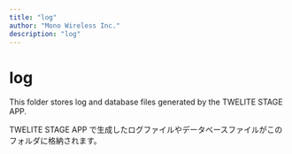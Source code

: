 ```yaml
---
title: "log"
author: "Mono Wireless Inc."
description: "log"
---
```


# log

This folder stores log and database files generated by the TWELITE STAGE APP.

TWELITE STAGE APP で生成したログファイルやデータベースファイルがこのフォルダに格納されます。